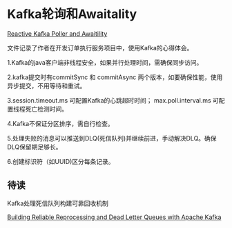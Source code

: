 
# Kafka轮询和Awaitality

[Reactive Kafka Poller and Awaitility](https://medium.com/@pp62091/reactive-kafka-poller-and-awaitility-4306bc03fee7)

文件记录了作者在开发订单执行服务项目中，使用Kafka的心得体会。
 
 1.Kafka的java客户端非线程安全，如果并行处理时间，需确保同步访问。

 2.kafka提交时有commitSync 和 commitAsync 两个版本，如要确保性能，使用异步提交，不用等待和重试。

 3.session.timeout.ms 可配置Kafka的心跳超时时间；
 max.poll.interval.ms 可配置线程死亡检测时间。
 
 4.Kafka不保证分区排序，需自行检查。
 
 5.处理失败的消息可以推送到DLQ(死信队列)并继续前进，手动解决DLQ。确保DLQ保留期足够长。
 
 6.创建标识符（如UUID)区分每条记录。
 
 
 ## 待读 
  
  Kafka处理死信队列构建可靠回收机制
  
 [Building Reliable Reprocessing and Dead Letter Queues with Apache Kafka](https://eng.uber.com/reliable-reprocessing/)
